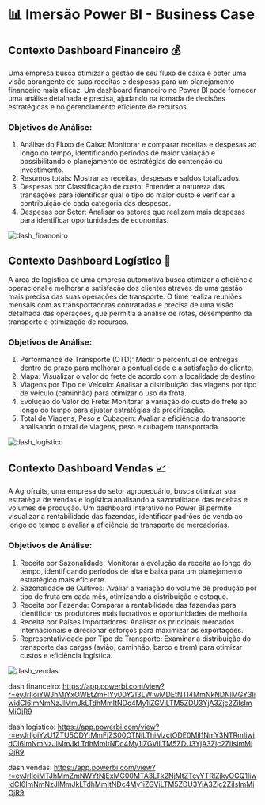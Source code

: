 # 📊 Imersão Power BI - Business Case
## Contexto Dashboard Financeiro 💰
Uma empresa busca otimizar a gestão de seu fluxo de caixa e obter uma visão abrangente de suas receitas e despesas para um planejamento financeiro mais eficaz. Um dashboard financeiro no Power Bl pode fornecer uma análise detalhada e precisa, ajudando na tomada de decisões estratégicas e no gerenciamento eficiente de recursos.
### Objetivos de Análise:
1. Análise do Fluxo de Caixa: Monitorar e comparar receitas e despesas ao longo do tempo, identificando períodos de maior variação e possibilitando o planejamento de estratégias de contenção ou investimento.
2. Resumos totais: Mostrar as receitas, despesas e saldos totalizados.
3. Despesas por Classificação de custo: Entender a natureza das transações para identificar qual o tipo do maior custo e verificar a contribuição de cada categoria das despesas.
4. Despesas por Setor: Analisar os setores que realizam mais despesas para identificar oportunidades de economias.

![dash_financeiro](https://github.com/user-attachments/assets/0fa8103f-8a61-46d9-9fae-abbdaf7d06bc)


## Contexto Dashboard Logístico 🚛
A área de logística de uma empresa automotiva busca otimizar a eficiência operacional e melhorar a satisfação dos clientes através de uma gestão mais precisa das suas operações de transporte. O time realiza reuniões mensais com as transportadoras contratadas e precisa de uma visão detalhada das operações, que permitia a análise de rotas, desempenho da transporte e otimização de recursos.

### Objetivos de Análise:
1. Performance de Transporte (OTD): Medir o percentual de entregas dentro do prazo para melhorar a pontualidade e a satisfação do cliente.
2. Mapa: Visualizar o valor do frete de acordo com a localidade de destino
3. Viagens por Tipo de Veículo: Analisar a distribuição das viagens por tipo de veículo (caminhão) para otimizar o uso da frota.
4. Evolução do Valor do Frete: Monitorar a variação do custo do frete ao longo do tempo para ajustar estratégias de precificação.
5. Total de Viagens, Peso e Cubagem: Avaliar a eficiência do transporte analisando o total de viagens, peso e cubagem transportada.

![dash_logistico](https://github.com/user-attachments/assets/8c558661-21fe-49d0-ba4c-7b140a003b97)

## Contexto Dashboard Vendas 📈
A Agrofruits, uma empresa do setor agropecuário, busca otimizar sua estratégia de vendas e logística analisando a sazonalidade das receitas e volumes de produção. Um dashboard interativo no Power BI permite visualizar a rentabilidade das fazendas, identificar padrões de venda ao longo do tempo e avaliar a eficiência do transporte de mercadorias.

### Objetivos de Análise:
1. Receita por Sazonalidade: Monitorar a evolução da receita ao longo do tempo, identificando períodos de alta e baixa para um planejamento estratégico mais eficiente.
2. Sazonalidade de Cultivos: Avaliar a variação do volume de produção por tipo de fruta em cada mês, otimizando a distribuição e estoque.
3. Receita por Fazenda: Comparar a rentabilidade das fazendas para identificar os produtores mais lucrativos e oportunidades de melhoria.
4. Receita por Países Importadores: Analisar os principais mercados internacionais e direcionar esforços para maximizar as exportações.
5. Representatividade por Tipo de Transporte: Examinar a distribuição do transporte das cargas (avião, caminhão, barco e trem) para otimizar custos e eficiência logística.


![dash_vendas](https://github.com/user-attachments/assets/3661cd55-ffa6-49e3-843a-e42e495ddde0)

dash financeiro: https://app.powerbi.com/view?r=eyJrIjoiYWJhMjYxOWEtZmFlYy00Y2I3LWIwMDEtNTI4MmNkNDNlMGY3IiwidCI6ImNmNzJlMmJkLTdhMmItNDc4My1iZGViLTM5ZDU3YjA3Zjc2ZiIsImMiOjR9

dash logistico: https://app.powerbi.com/view?r=eyJrIjoiYzU1ZTU5ODYtMmFjZS00OTNiLThiMzctODE0MjI1NmY3NTRmIiwidCI6ImNmNzJlMmJkLTdhMmItNDc4My1iZGViLTM5ZDU3YjA3Zjc2ZiIsImMiOjR9

dash vendas: https://app.powerbi.com/view?r=eyJrIjoiMTJhMmZmNWYtNjExMC00MTA3LTk2NjMtZTcyYTRlZjkyOGQ1IiwidCI6ImNmNzJlMmJkLTdhMmItNDc4My1iZGViLTM5ZDU3YjA3Zjc2ZiIsImMiOjR9


